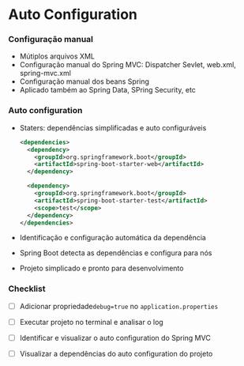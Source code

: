 # Auto Configuration

### Configuração manual

* Mútiplos arquivos XML
* Configuração manual do Spring MVC: Dispatcher Sevlet, web.xml, spring-mvc.xml
* Configuração manual dos beans Spring
* Aplicado também ao Spring Data, SPring Security, etc

### Auto configuration

* Staters: dependências simplificadas e auto configuráveis

  ```xml
  <dependencies>
    <dependency>
      <groupId>org.springframework.boot</groupId>
      <artifactId>spring-boot-starter-web</artifactId>
    </dependency>

    <dependency>
      <groupId>org.springframework.boot</groupId>
      <artifactId>spring-boot-starter-test</artifactId>
      <scope>test</scope>
    </dependency>
  </dependencies>
  ```

* Identificação e configuração automática da dependência

* Spring Boot detecta as dependências e configura para nós

* Projeto simplicado e pronto para desenvolvimento

### Checklist

- [ ] Adicionar propriedade`debug=true` no `application.properties`
- [ ] Executar projeto no terminal e analisar o log
- [ ] Identificar e visualizar o auto configuration do Spring MVC
- [ ] Visualizar a dependências do auto configuration do projeto

